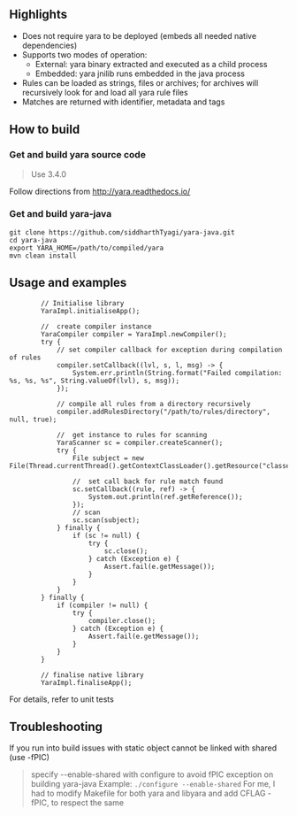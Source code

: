 Highlights
------------
- Does not require yara to be deployed (embeds all needed native dependencies)
- Supports two modes of operation:
  - External: yara binary extracted and executed as a child process
  - Embedded: yara jnilib runs embedded in the java process
- Rules can be loaded as strings, files or archives; for archives will recursively look for and load all yara rule files
- Matches are returned with identifier, metadata and tags


How to build
------------

### Get and build yara source code
> Use 3.4.0

Follow directions from http://yara.readthedocs.io/

### Get and build yara-java
~~~~
git clone https://github.com/siddharthTyagi/yara-java.git
cd yara-java
export YARA_HOME=/path/to/compiled/yara
mvn clean install
~~~~
Usage and examples
------------------

~~~~
        // Initialise library
        YaraImpl.initialiseApp();

        //  create compiler instance
        YaraCompiler compiler = YaraImpl.newCompiler();
        try {
            // set compiler callback for exception during compilation of rules 
            compiler.setCallback((lvl, s, l, msg) -> {
                System.err.println(String.format("Failed compilation: %s, %s, %s", String.valueOf(lvl), s, msg));
            });
            
            // compile all rules from a directory recursively
            compiler.addRulesDirectory("/path/to/rules/directory", null, true);
            
            //  get instance to rules for scanning
            YaraScanner sc = compiler.createScanner();
            try {
                File subject = new File(Thread.currentThread().getContextClassLoader().getResource("classes").getFile());
                
                //  set call back for rule match found
                sc.setCallback((rule, ref) -> {
                    System.out.println(ref.getReference());
                });
                // scan
                sc.scan(subject);
            } finally {
                if (sc != null) {
                    try {
                        sc.close();
                    } catch (Exception e) {
                        Assert.fail(e.getMessage());
                    }
                }
            }
        } finally {
            if (compiler != null) {
                try {
                    compiler.close();
                } catch (Exception e) {
                    Assert.fail(e.getMessage());
                }
            }
        }
        
        // finalise native library
        YaraImpl.finaliseApp();
~~~~

For details, refer to unit tests


Troubleshooting
---------------
If you run into build issues with static object cannot be linked with shared (use -fPIC)
>specify --enable-shared  with configure to avoid fPIC exception on building yara-java
>Example: ``./configure --enable-shared``
For me, I had to modify Makefile for both yara and libyara and add CFLAG -fPIC, to respect the same